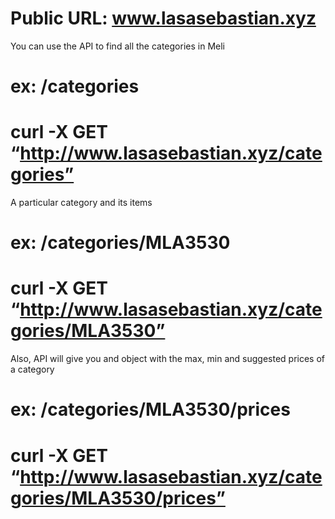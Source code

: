 # Public URL: www.lasasebastian.xyz

You can use the API to find all the categories in Meli
# ex: /categories
# curl -X GET “http://www.lasasebastian.xyz/categories”

A particular category and its items
# ex: /categories/MLA3530
# curl -X GET “http://www.lasasebastian.xyz/categories/MLA3530”

Also, API will give you and object with the max, min and suggested prices of a category  
# ex: /categories/MLA3530/prices
# curl -X GET “http://www.lasasebastian.xyz/categories/MLA3530/prices”
